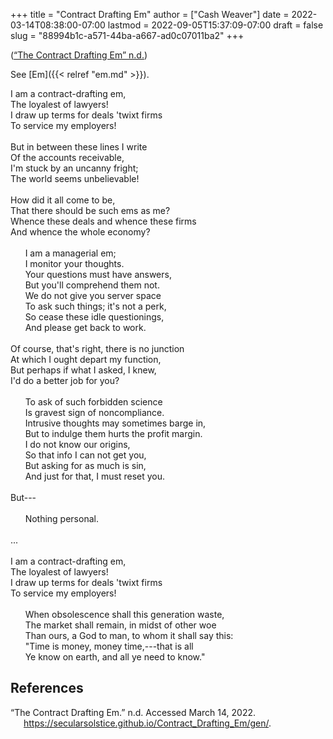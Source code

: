 +++
title = "Contract Drafting Em"
author = ["Cash Weaver"]
date = 2022-03-14T08:38:00-07:00
lastmod = 2022-09-05T15:37:09-07:00
draft = false
slug = "88994b1c-a571-44ba-a667-ad0c07011ba2"
+++

(<a href="#citeproc_bib_item_1">“The Contract Drafting Em” n.d.</a>)

See [Em]({{< relref "em.md" >}}).

<div class="verse">

I am a contract-drafting em,<br />
The loyalest of lawyers!<br />
I draw up terms for deals 'twixt firms<br />
To service my employers!<br />
<br />
But in between these lines I write<br />
Of the accounts receivable,<br />
I'm stuck by an uncanny fright;<br />
The world seems unbelievable!<br />
<br />
How did it all come to be,<br />
That there should be such ems as me?<br />
Whence these deals and whence these firms<br />
And whence the whole economy?<br />
<br />
&nbsp;&nbsp;&nbsp;&nbsp;&nbsp;&nbsp;I am a managerial em;<br />
&nbsp;&nbsp;&nbsp;&nbsp;&nbsp;&nbsp;I monitor your thoughts.<br />
&nbsp;&nbsp;&nbsp;&nbsp;&nbsp;&nbsp;Your questions must have answers,<br />
&nbsp;&nbsp;&nbsp;&nbsp;&nbsp;&nbsp;But you'll comprehend them not.<br />
&nbsp;&nbsp;&nbsp;&nbsp;&nbsp;&nbsp;We do not give you server space<br />
&nbsp;&nbsp;&nbsp;&nbsp;&nbsp;&nbsp;To ask such things; it's not a perk,<br />
&nbsp;&nbsp;&nbsp;&nbsp;&nbsp;&nbsp;So cease these idle questionings,<br />
&nbsp;&nbsp;&nbsp;&nbsp;&nbsp;&nbsp;And please get back to work.<br />
<br />
Of course, that's right, there is no junction<br />
At which I ought depart my function,<br />
But perhaps if what I asked, I knew,<br />
I'd do a better job for you?<br />
<br />
&nbsp;&nbsp;&nbsp;&nbsp;&nbsp;&nbsp;To ask of such forbidden science<br />
&nbsp;&nbsp;&nbsp;&nbsp;&nbsp;&nbsp;Is gravest sign of noncompliance.<br />
&nbsp;&nbsp;&nbsp;&nbsp;&nbsp;&nbsp;Intrusive thoughts may sometimes barge in,<br />
&nbsp;&nbsp;&nbsp;&nbsp;&nbsp;&nbsp;But to indulge them hurts the profit margin.<br />
&nbsp;&nbsp;&nbsp;&nbsp;&nbsp;&nbsp;I do not know our origins,<br />
&nbsp;&nbsp;&nbsp;&nbsp;&nbsp;&nbsp;So that info I can not get you,<br />
&nbsp;&nbsp;&nbsp;&nbsp;&nbsp;&nbsp;But asking for as much is sin,<br />
&nbsp;&nbsp;&nbsp;&nbsp;&nbsp;&nbsp;And just for that, I must reset you.<br />
<br />
But---<br />
<br />
&nbsp;&nbsp;&nbsp;&nbsp;&nbsp;&nbsp;Nothing personal.<br />
<br />
...<br />
<br />
I am a contract-drafting em,<br />
The loyalest of lawyers!<br />
I draw up terms for deals 'twixt firms<br />
To service my employers!<br />
<br />
&nbsp;&nbsp;&nbsp;&nbsp;&nbsp;&nbsp;When obsolescence shall this generation waste,<br />
&nbsp;&nbsp;&nbsp;&nbsp;&nbsp;&nbsp;The market shall remain, in midst of other woe<br />
&nbsp;&nbsp;&nbsp;&nbsp;&nbsp;&nbsp;Than ours, a God to man, to whom it shall say this:<br />
&nbsp;&nbsp;&nbsp;&nbsp;&nbsp;&nbsp;"Time is money, money time,---that is all<br />
&nbsp;&nbsp;&nbsp;&nbsp;&nbsp;&nbsp;Ye know on earth, and all ye need to know."<br />

</div>

## References

<style>.csl-entry{text-indent: -1.5em; margin-left: 1.5em;}</style><div class="csl-bib-body">
  <div class="csl-entry"><a id="citeproc_bib_item_1"></a>“The Contract Drafting Em.” n.d. Accessed March 14, 2022. <a href="https://secularsolstice.github.io/Contract_Drafting_Em/gen/">https://secularsolstice.github.io/Contract_Drafting_Em/gen/</a>.</div>
</div>
